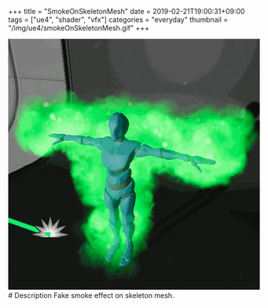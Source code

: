 +++
title = "SmokeOnSkeletonMesh"
date = 2019-02-21T19:00:31+09:00
tags = ["ue4", "shader", "vfx"]
categories = "everyday"
thumbnail = "/img/ue4/smokeOnSkeletonMesh.gif"
+++

<div class="image">
<img src="/img/ue4/smokeOnSkeletonMesh.gif" style="max-width: 640px;">
</div>

<div class="description">
# Description
Fake smoke effect on skeleton mesh.